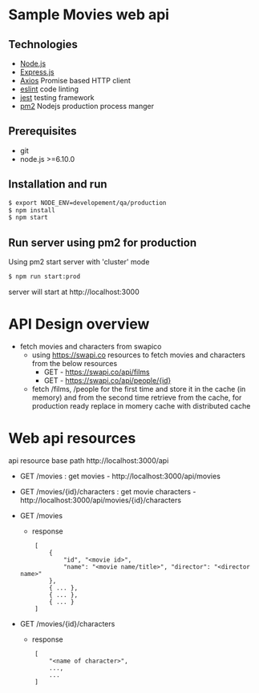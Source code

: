 # Sample Movies web api

## Technologies
* [Node.js](https://nodejs.org/en/)
* [Express.js](https://expressjs.com/)
* [Axios](https://github.com/mzabriskie/axios) Promise based HTTP client
* [eslint](https://eslint.org/) code linting
* [jest](https://facebook.github.io/jest/) testing framework
* [pm2](http://pm2.keymetrics.io/) Nodejs production process manger

## Prerequisites
  * git
  * node.js >=6.10.0


## Installation and run
```bash
$ export NODE_ENV=developement/qa/production
$ npm install
$ npm start
```
## Run server using pm2 for production
Using pm2 start server with 'cluster' mode
```bash
$ npm run start:prod
```
server will start at http://localhost:3000

# API Design overview
- fetch movies and characters from swapico
    - using https://swapi.co resources to fetch movies and characters from the below resources
        - GET - https://swapi.co/api/films
        - GET -  https://swapi.co/api/people/{id}
    - fetch /films, /people for the first time and store it in the cache (in memory) and from the second time retrieve from the cache, for production ready replace in momery cache with distributed cache


# Web api resources
api resource base path http://localhost:3000/api
- GET /movies : get movies - http://localhost:3000/api/movies
- GET /movies/{id}/characters : get movie characters - http://localhost:3000/api/movies/{id}/characters

- GET /movies
    - response
    ```
        [
            {
                "id", "<movie id>",
                "name": "<movie name/title>", "director": "<director name>"
            },
            { ... },
            { ... },
            { ... }
        ]
    ```
- GET /movies/{id}/characters
    - response
    ```
        [
            "<name of character>",
            ...,
            ...
        ]
    ```

